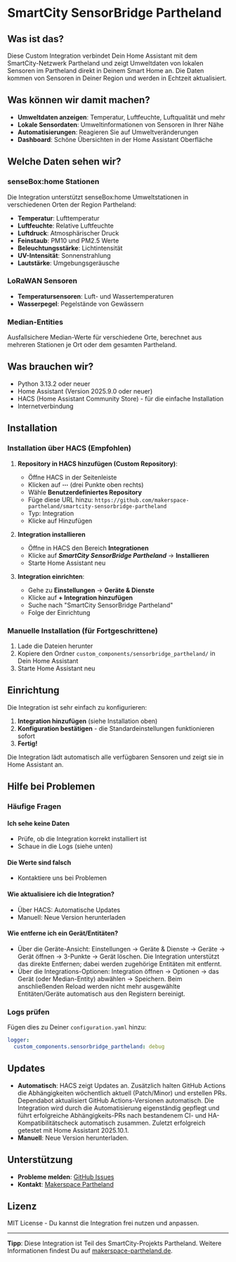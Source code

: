 # SmartCity SensorBridge Partheland

## Was ist das?

Diese Custom Integration verbindet Dein Home Assistant mit dem SmartCity-Netzwerk Partheland und zeigt Umweltdaten von lokalen Sensoren im Partheland direkt in Deinem Smart Home an. Die Daten kommen von Sensoren in Deiner Region und werden in Echtzeit aktualisiert.

## Was können wir damit machen?

- **Umweltdaten anzeigen**: Temperatur, Luftfeuchte, Luftqualität und mehr
- **Lokale Sensordaten**: Umweltinformationen von Sensoren in Ihrer Nähe
- **Automatisierungen**: Reagieren Sie auf Umweltveränderungen
- **Dashboard**: Schöne Übersichten in der Home Assistant Oberfläche

## Welche Daten sehen wir?

### senseBox:home Stationen

Die Integration unterstützt senseBox:home Umweltstationen in verschiedenen Orten der Region Partheland:

- **Temperatur**: Lufttemperatur
- **Luftfeuchte**: Relative Luftfeuchte
- **Luftdruck**: Atmosphärischer Druck
- **Feinstaub**: PM10 und PM2.5 Werte
- **Beleuchtungsstärke**: Lichtintensität
- **UV-Intensität**: Sonnenstrahlung
- **Lautstärke**: Umgebungsgeräusche

### LoRaWAN Sensoren

- **Temperatursensoren**: Luft- und Wassertemperaturen
- **Wasserpegel**: Pegelstände von Gewässern

### Median-Entities

Ausfallsichere Median-Werte für verschiedene Orte, berechnet aus mehreren Stationen je Ort oder dem gesamten Partheland.

## Was brauchen wir?

- Python 3.13.2 oder neuer
- Home Assistant (Version 2025.9.0 oder neuer)
- HACS (Home Assistant Community Store) - für die einfache Installation
- Internetverbindung

## Installation

### Installation über HACS (Empfohlen)

1. **Repository in HACS hinzufügen (Custom Repository)**:
   - Öffne  HACS in der Seitenleiste
   - Klicken auf **⋯** (drei Punkte oben rechts)
   - Wähle  **Benutzerdefiniertes Repository**
   - Füge diese URL hinzu: `https://github.com/makerspace-partheland/smartcity-sensorbridge-partheland`
   - Typ: Integration
   - Klicke  auf Hinzufügen

2. **Integration installieren**
   - Öffne in HACS den Bereich **Integrationen**
   - Klicke  auf ***SmartCity SensorBridge Partheland*** → **Installieren**
   - Starte Home Assistant neu

3. **Integration einrichten**:
   - Gehe zu **Einstellungen** → **Geräte & Dienste**
   - Klicke auf **+ Integration hinzufügen**
   - Suche nach "SmartCity SensorBridge Partheland"
   - Folge der Einrichtung

### Manuelle Installation (für Fortgeschrittene)

1. Lade die Dateien herunter
2. Kopiere den Ordner `custom_components/sensorbridge_partheland/` in Dein Home Assistant
3. Starte Home Assistant neu

## Einrichtung

Die Integration ist sehr einfach zu konfigurieren:

1. **Integration hinzufügen** (siehe Installation oben)
2. **Konfiguration bestätigen** - die Standardeinstellungen funktionieren sofort
3. **Fertig!**

Die Integration lädt automatisch alle verfügbaren Sensoren und zeigt sie in Home Assistant an.

## Hilfe bei Problemen

### Häufige Fragen

#### Ich sehe keine Daten

- Prüfe, ob die Integration korrekt installiert ist
- Schaue in die Logs (siehe unten)

#### Die Werte sind falsch

- Kontaktiere uns bei Problemen

#### Wie aktualisiere ich die Integration?

- Über HACS: Automatische Updates
- Manuell: Neue Version herunterladen

#### Wie entferne ich ein Gerät/Entitäten?

- Über die Geräte-Ansicht: Einstellungen → Geräte & Dienste → Geräte → Gerät öffnen → 3-Punkte → Gerät löschen. Die Integration unterstützt das direkte Entfernen; dabei werden zugehörige Entitäten mit entfernt.
- Über die Integrations-Optionen: Integration öffnen → Optionen → das Gerät (oder Median-Entity) abwählen → Speichern. Beim anschließenden Reload werden nicht mehr ausgewählte Entitäten/Geräte automatisch aus den Registern bereinigt.

### Logs prüfen

Fügen dies zu Deiner `configuration.yaml` hinzu:

```yaml
logger:
  custom_components.sensorbridge_partheland: debug
```

## Updates

- **Automatisch**: HACS zeigt Updates an. Zusätzlich halten GitHub Actions die Abhängigkeiten wöchentlich aktuell (Patch/Minor) und erstellen PRs. Dependabot aktualisiert GitHub Actions-Versionen automatisch. Die Integration wird durch die Automatisierung eigenständig gepflegt und führt erfolgreiche Abhängigkeits-PRs nach bestandenem CI- und HA-Kompatibilitätscheck automatisch zusammen. Zuletzt erfolgreich getestet mit Home Assistant 2025.10.1.
- **Manuell**: Neue Version herunterladen.

## Unterstützung

- **Probleme melden**: [GitHub Issues](https://github.com/makerspace-partheland/smartcity-sensorbridge-partheland/issues)
- **Kontakt**: [Makerspace Partheland](https://makerspace-partheland.de)

## Lizenz

MIT License - Du kannst die Integration frei nutzen und anpassen.

---

**Tipp**: Diese Integration ist Teil des SmartCity-Projekts Partheland. Weitere Informationen findest Du auf [makerspace-partheland.de](https://makerspace-partheland.de).
